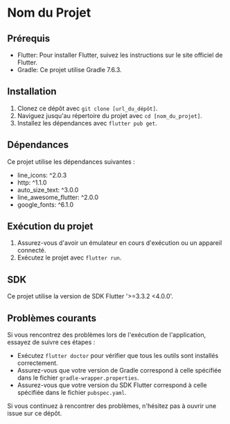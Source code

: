 # Nom du Projet

## Prérequis

- Flutter: Pour installer Flutter, suivez les instructions sur le site officiel de Flutter.
- Gradle: Ce projet utilise Gradle 7.6.3.

## Installation

1. Clonez ce dépôt avec `git clone [url_du_dépôt]`.
2. Naviguez jusqu'au répertoire du projet avec `cd [nom_du_projet]`.
3. Installez les dépendances avec `flutter pub get`.

## Dépendances

Ce projet utilise les dépendances suivantes :

- line_icons: ^2.0.3
- http: ^1.1.0
- auto_size_text: ^3.0.0
- line_awesome_flutter: ^2.0.0
- google_fonts: ^6.1.0

## Exécution du projet

1. Assurez-vous d'avoir un émulateur en cours d'exécution ou un appareil connecté.
2. Exécutez le projet avec `flutter run`.

## SDK

Ce projet utilise la version de SDK Flutter '>=3.3.2 <4.0.0'.

## Problèmes courants

Si vous rencontrez des problèmes lors de l'exécution de l'application, essayez de suivre ces étapes :

- Exécutez `flutter doctor` pour vérifier que tous les outils sont installés correctement.
- Assurez-vous que votre version de Gradle correspond à celle spécifiée dans le fichier `gradle-wrapper.properties`.
- Assurez-vous que votre version du SDK Flutter correspond à celle spécifiée dans le fichier `pubspec.yaml`.

Si vous continuez à rencontrer des problèmes, n'hésitez pas à ouvrir une issue sur ce dépôt.
